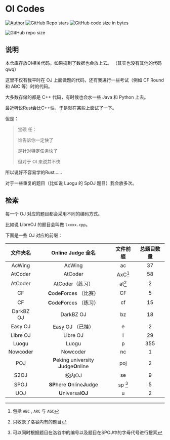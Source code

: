 # OI Codes

[![Author](https://img.shields.io/badge/Author-KaiserWilheim-b68469.svg?style=for-the-badge)](https://kaiserwilheim.github.io) ![GitHub Repo stars](https://img.shields.io/github/stars/kaiserwilheim/OIcodes?style=for-the-badge) ![GitHub code size in bytes](https://img.shields.io/github/languages/code-size/kaiserwilheim/OIcodes?color=red&style=for-the-badge)

![GitHub repo size](https://img.shields.io/github/repo-size/kaiserwilheim/OIcodes?style=for-the-badge)

## 说明

本仓库存放OI相关代码。如果搞到了数据也会放上去。
（其实也没有其他的代码qwq）

这里不仅有我平时在 OJ 上面做题的代码，还有我进行一些考试（例如 CF Round 和 ABC 等）时的代码。

大多数存储的都是 C++ 代码，有时候也会水一些 Java 和 Python 上去。

最近听说Rust会比C++快，于是就在某些上面试了一下。

但是：

> 宝硕 任：
>
> 谁告诉你一定快了
>
> 是针对特定任务快了
>
> 
>
> 但对于 OI 来说并不快

所以说好不容易学的Rust……

对于一些重复的题目（比如说 Luogu 的 SpOJ 题目）我会放多次。

## 检索

每一个 OJ 对应的题目都会采用不同的编码方式。

比如说 LibreOJ 的题目会叫做 `lxxxx.cpp`。

下面是一些 OJ 对应的前缀：

| 文件夹名 | Online Judge 全名 | 文件前缀 | 总题目数量 |
|:-------:|:----------------:|:-------:|:--------:|
| AcWing | AcWing | ac | 37 |
| AtCoder | AtCoder | AxC[^1] | 58 |
| AtCoder | AtCoder（练习） | at[^2] | 2 |
| CF | **C**ode**F**orces （比赛） | CF | 5 |
| CF | **C**ode**F**orces （练习） | cf | 15 |
| DarkBZ OJ | DarkBZ OJ | bz | 18 |
| Easy OJ | Easy OJ （已挂） | e | 2 |
| Libre OJ | Libre OJ | l | 29 |
| Luogu | Luogu | p | 355 |
| Nowcoder | Nowcoder | nc | 1 |
| POJ | **P**eking university **J**udge**O**nline | poj | 2 |
| S2OJ | 校内OJ | se | 9 |
| SPOJ | **SP**here **O**nline**J**udge | sp [^3] | 5 |
| UOJ | **U**niversal**OJ** | u | 2 |

[^1]: 包括 `ABC` , `ARC` 与 `AGC`
[^2]: 只收录了洛谷内有的题目
[^3]: 可以同时根据题目在洛谷中的编号以及题目在SPOJ中的字母代号进行搜索



